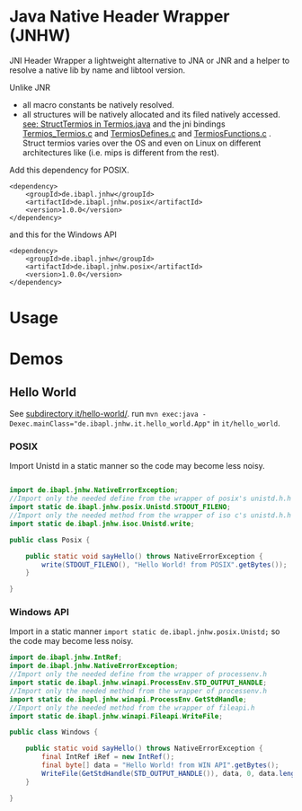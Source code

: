 # Java Native Header Wrapper (JNHW)

JNI Header Wrapper a lightweight alternative to JNA or JNR
and a helper to resolve a native lib by name and libtool version.

Unlike JNR 
* all macro constants be natively resolved.
* all structures will be natively allocated and its filed natively accessed. [see: StructTermios in Termios.java](./de.ibapl.jnhw.posix/src/main/java/de/ibapl/jnhw/posix/Termios.java) and the jni bindings [Termios_Termios.c](de.ibapl.jnhw.posix/src/main/native/Termios_Termios.c) and [TermiosDefines.c](de.ibapl.jnhw.posix/src/main/native/TermiosDefines.c) and [TermiosFunctions.c](de.ibapl.jnhw.posix/src/main/native/TermiosFunctions.c) . Struct termios varies over the OS and even on Linux on different architectures like (i.e. mips is different from the rest).  

Add this dependency for POSIX.

```
<dependency>
    <groupId>de.ibapl.jnhw</groupId>
    <artifactId>de.ibapl.jnhw.posix</artifactId>
    <version>1.0.0</version>
</dependency>
```
and this for the Windows API

```
<dependency>
    <groupId>de.ibapl.jnhw</groupId>
    <artifactId>de.ibapl.jnhw.posix</artifactId>
    <version>1.0.0</version>
</dependency>
```
# Usage

# Demos
## Hello World
See [subdirectory it/hello-world/](./it/hello-world).
run `mvn exec:java -Dexec.mainClass="de.ibapl.jnhw.it.hello_world.App"` in `it/hello_world`.

### POSIX

Import Unistd in a static manner so the code may become less noisy.

```java

import de.ibapl.jnhw.NativeErrorException;
//Import only the needed define from the wrapper of posix's unistd.h.h
import static de.ibapl.jnhw.posix.Unistd.STDOUT_FILENO;
//Import only the needed method from the wrapper of iso c's unistd.h.h
import static de.ibapl.jnhw.isoc.Unistd.write;

public class Posix {

	public static void sayHello() throws NativeErrorException {
		write(STDOUT_FILENO(), "Hello World! from POSIX".getBytes());
	}

}
```

### Windows API

Import  in a static manner `import static de.ibapl.jnhw.posix.Unistd;` so the code may become less noisy.

```java
import de.ibapl.jnhw.IntRef;
import de.ibapl.jnhw.NativeErrorException;
//Import only the needed define from the wrapper of processenv.h
import static de.ibapl.jnhw.winapi.ProcessEnv.STD_OUTPUT_HANDLE;
//Import only the needed method from the wrapper of processenv.h
import static de.ibapl.jnhw.winapi.ProcessEnv.GetStdHandle;
//Import only the needed method from the wrapper of fileapi.h
import static de.ibapl.jnhw.winapi.Fileapi.WriteFile;

public class Windows {

	public static void sayHello() throws NativeErrorException {
		final IntRef iRef = new IntRef();
		final byte[] data = "Hello World! from WIN API".getBytes();
		WriteFile(GetStdHandle(STD_OUTPUT_HANDLE()), data, 0, data.length, iRef);
	}

}
```
